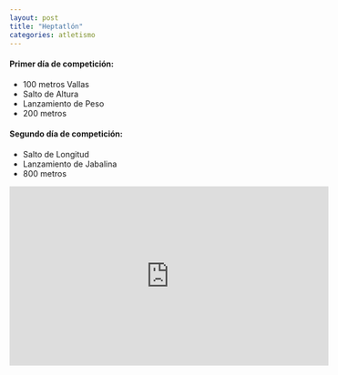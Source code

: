 ```yaml
---
layout: post
title: "Heptatlón"
categories: atletismo
---
```


#### Primer día de competición:

- 100 metros Vallas
- Salto de Altura
- Lanzamiento de Peso
- 200 metros

#### Segundo día de competición:

- Salto de Longitud
- Lanzamiento de Jabalina
- 800 metros

<iframe width="560" height="315" src="https://www.youtube.com/embed/G-rEnjNWnMg" frameborder="0" allow="accelerometer; autoplay; encrypted-media; gyroscope; picture-in-picture" allowfullscreen></iframe>
